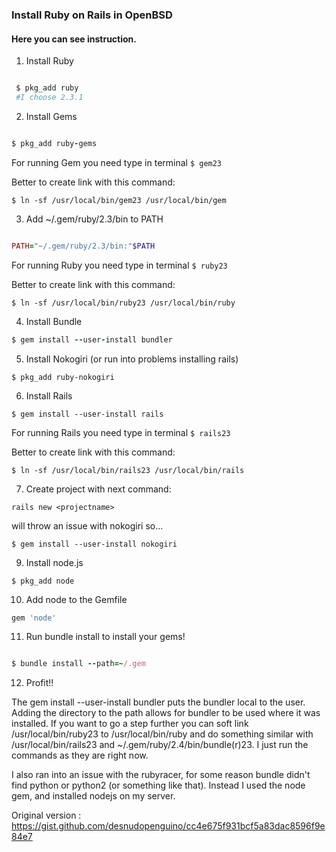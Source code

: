 ###  Install Ruby on Rails in OpenBSD
####  Here you can see instruction.

1. Install Ruby

```ruby

 $ pkg_add ruby
 #I choose 2.3.1
```
2. Install Gems

```ruby

$ pkg_add ruby-gems
```
For running Gem you need type in terminal  ` $ gem23 `

Better to create link with this command:

`$ ln -sf /usr/local/bin/gem23 /usr/local/bin/gem`

3. Add ~/.gem/ruby/2.3/bin to PATH

```ruby

PATH="~/.gem/ruby/2.3/bin:"$PATH

```
For running Ruby you need type in terminal  ` $ ruby23 `


Better to create link with this command:

`$ ln -sf /usr/local/bin/ruby23 /usr/local/bin/ruby`


4. Install Bundle

```ruby
$ gem install --user-install bundler
```

5. Install Nokogiri (or run into problems installing rails)

```
$ pkg_add ruby-nokogiri
```

6. Install Rails

```
$ gem install --user-install rails
```
For running Rails you need type in terminal  ` $ rails23 `


Better to create link with this command:

`$ ln -sf /usr/local/bin/rails23 /usr/local/bin/rails`


7. Create project with next command:

```rails new <projectname> ```

  will throw an issue with nokogiri so...

  ```
  $ gem install --user-install nokogiri

  ```
9. Install node.js

```
$ pkg_add node
```

10. Add node to the Gemfile

```ruby
gem 'node'

```

11. Run bundle install to install your gems!

```ruby

$ bundle install --path=~/.gem

```

12. Profit!!

The gem install --user-install bundler puts the bundler local to the user. Adding the directory to the path allows for bundler to be used where it was installed. If you want to go a step further you can soft link /usr/local/bin/ruby23 to /usr/local/bin/ruby and do something similar with /usr/local/bin/rails23 and ~/.gem/ruby/2.4/bin/bundle(r)23. I just run the commands as they are right now.

I also ran into an issue with the rubyracer, for some reason bundle didn't find python or python2 (or something like that). Instead I used the node gem, and installed nodejs on my server.

Original version : https://gist.github.com/desnudopenguino/cc4e675f931bcf5a83dac8596f9e84e7
